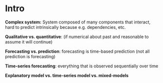 # Intro

**Complex system:** System composed of many components that interact, hard to predict intrinsically because e.g.
dependencies, etc.

**Qualitative vs. quantitative**:  (if numerical about past and reasonable to assume it will continue)


**Forecasting vs. prediction**: forecasting is time-based prediction (not all prediction is forecasting)

**Time-series forecasting**: everything that is observed sequentially over time

**Explanatory model vs. time-series model vs. mixed-models**

